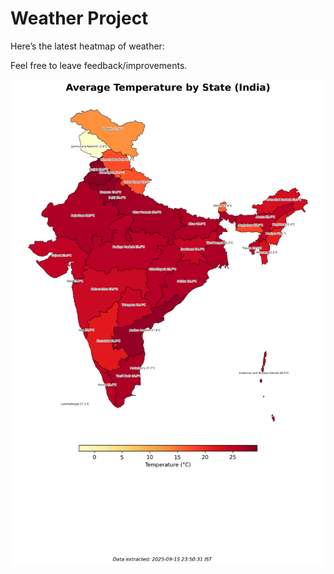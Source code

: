 # Weather Project

Here’s the latest heatmap of weather:

Feel free to leave feedback/improvements.

![India Heatmap](docs/assets/india_heatmap.png?v=C858F1)
